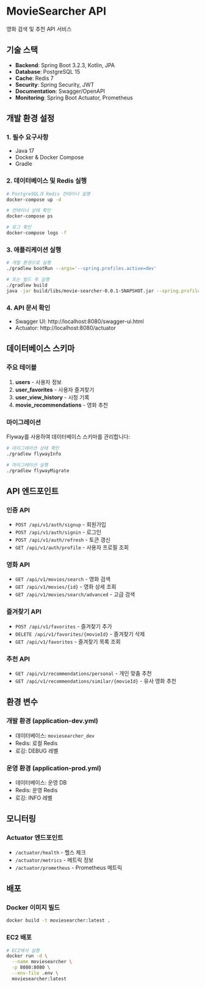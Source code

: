# MovieSearcher API

영화 검색 및 추천 API 서비스

## 기술 스택

- **Backend**: Spring Boot 3.2.3, Kotlin, JPA
- **Database**: PostgreSQL 15
- **Cache**: Redis 7
- **Security**: Spring Security, JWT
- **Documentation**: Swagger/OpenAPI
- **Monitoring**: Spring Boot Actuator, Prometheus

## 개발 환경 설정

### 1. 필수 요구사항

- Java 17
- Docker & Docker Compose
- Gradle

### 2. 데이터베이스 및 Redis 실행

```bash
# PostgreSQL과 Redis 컨테이너 실행
docker-compose up -d

# 컨테이너 상태 확인
docker-compose ps

# 로그 확인
docker-compose logs -f
```

### 3. 애플리케이션 실행

```bash
# 개발 환경으로 실행
./gradlew bootRun --args='--spring.profiles.active=dev'

# 또는 빌드 후 실행
./gradlew build
java -jar build/libs/movie-searcher-0.0.1-SNAPSHOT.jar --spring.profiles.active=dev
```

### 4. API 문서 확인

- Swagger UI: http://localhost:8080/swagger-ui.html
- Actuator: http://localhost:8080/actuator

## 데이터베이스 스키마

### 주요 테이블

1. **users** - 사용자 정보
2. **user_favorites** - 사용자 즐겨찾기
3. **user_view_history** - 시청 기록
4. **movie_recommendations** - 영화 추천

### 마이그레이션

Flyway를 사용하여 데이터베이스 스키마를 관리합니다:

```bash
# 마이그레이션 상태 확인
./gradlew flywayInfo

# 마이그레이션 실행
./gradlew flywayMigrate
```

## API 엔드포인트

### 인증 API
- `POST /api/v1/auth/signup` - 회원가입
- `POST /api/v1/auth/signin` - 로그인
- `POST /api/v1/auth/refresh` - 토큰 갱신
- `GET /api/v1/auth/profile` - 사용자 프로필 조회

### 영화 API
- `GET /api/v1/movies/search` - 영화 검색
- `GET /api/v1/movies/{id}` - 영화 상세 조회
- `GET /api/v1/movies/search/advanced` - 고급 검색

### 즐겨찾기 API
- `POST /api/v1/favorites` - 즐겨찾기 추가
- `DELETE /api/v1/favorites/{movieId}` - 즐겨찾기 삭제
- `GET /api/v1/favorites` - 즐겨찾기 목록 조회

### 추천 API
- `GET /api/v1/recommendations/personal` - 개인 맞춤 추천
- `GET /api/v1/recommendations/similar/{movieId}` - 유사 영화 추천

## 환경 변수

### 개발 환경 (application-dev.yml)
- 데이터베이스: `moviesearcher_dev`
- Redis: 로컬 Redis
- 로깅: DEBUG 레벨

### 운영 환경 (application-prod.yml)
- 데이터베이스: 운영 DB
- Redis: 운영 Redis
- 로깅: INFO 레벨

## 모니터링

### Actuator 엔드포인트
- `/actuator/health` - 헬스 체크
- `/actuator/metrics` - 메트릭 정보
- `/actuator/prometheus` - Prometheus 메트릭

## 배포

### Docker 이미지 빌드
```bash
docker build -t moviesearcher:latest .
```

### EC2 배포
```bash
# EC2에서 실행
docker run -d \
  --name moviesearcher \
  -p 8080:8080 \
  --env-file .env \
  moviesearcher:latest
``` 